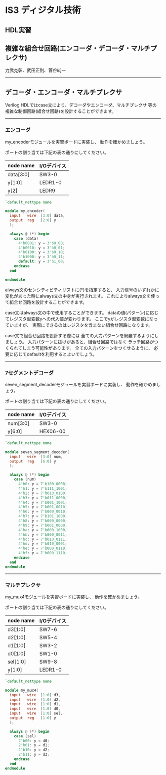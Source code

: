# IS3 ディジタル技術

## HDL実習

## 複雑な組合せ回路(エンコーダ・デコーダ・マルチプレクサ)

力武克彰、武田正則、菅谷純一

---
## デコーダ・エンコーダ・マルチプレクサ

Verilog HDLではcase文により、デコーダやエンコーダ、マルチプレクサ
等の複雑な制御回路(組合せ回路)を設計することができます。

---
### エンコーダ

my_encoderモジュールを実習ボードに実装し、
動作を確かめましょう。

ポートの割り当ては下記の表の通りにしてください。

|node name|I/Oデバイス|
|:---|:---|
|data[3:0]|SW3-0|
|y[1:0]|LEDR1-0|
|y[2]|LEDR9|


```verilog
`default_nettype none

module my_encoder(
  input   wire  [3:0] data,
  output  reg   [2:0] y
  );

  always @ (*) begin
    case (data)
      4'b0001: y = 3'b0_00;
      4'b0010: y = 3'b0_01;
      4'b0100: y = 3'b0_10;
      4'b1000: y = 3'b0_11;
      default: y = 3'b1_00;
    endcase
  end

endmodule
```

always文のセンシティビティリストに(*)を指定すると、
入力信号のいずれかに変化があった時にalways文の中身が実行されます。
これによりalways文を使って組合せ回路を設計することができます。

case文はalways文の中で使用することができます。
dataの値(パターン)に応じてレジスタ型変数yへの代入値が変わります。
ここでyがレジスタ型変数になっていますが、
実際にできるのはレジスタを含まない組合せ回路になります。

case文で組合せ回路を設計する際には
全ての入力パターンを網羅するようにしましょう。
入力パターンに抜けがあると、組合せ回路ではなく
ラッチ回路がつくられてしまう可能性があります。
全ての入力パターンをつくせるように、
必要に応じてdefaultを利用するとよいでしょう。

---

### 7セグメントデコーダ

seven_segment_decoderモジュールを実習ボードに実装し、
動作を確かめましょう。

ポートの割り当ては下記の表の通りにしてください。

|node name|I/Oデバイス|
|:---|:---|
|num[3:0]|SW3-0|
|y[6:0]|HEX06-00|

```verilog
`default_nettype none

module seven_segment_decoder(
  input   wire  [3:0] num,
  output  reg   [6:0] y
  );

  always @ (*) begin
    case (num)
      4'h0: y = 7'b100_0000;
      4'h1: y = 7'b111_1001;
      4'h2: y = 7'b010_0100;
      4'h3: y = 7'b011_0000;
      4'h4: y = 7'b001_1001;
      4'h5: y = 7'b001_0010;
      4'h6: y = 7'b000_0010;
      4'h7: y = 7'b101_1000;
      4'h8: y = 7'b000_0000;
      4'h9: y = 7'b001_0000;
      4'ha: y = 7'b000_1000;
      4'hb: y = 7'b000_0011;
      4'hc: y = 7'b010_0111;
      4'hd: y = 7'b010_0001;
      4'he: y = 7'b000_0110;
      4'hf: y = 7'b000_1110;
    endcase
  end
endmodule
```


---
### マルチプレクサ

my_mux4モジュールを実習ボードに実装し、
動作を確かめましょう。

ポートの割り当ては下記の表の通りにしてください。

|node name|I/Oデバイス|
|:---|:---|
|d3[1:0]|SW7-6|
|d2[1:0]|SW5-4|
|d1[1:0]|SW3-2|
|d0[1:0]|SW1-0|
|sel[1:0]|SW9-8|
|y[1:0]|LEDR1-0|

```verilog
`default_nettype none

module my_mux4(
  input   wire  [1:0] d3,
  input   wire  [1:0] d2,
  input   wire  [1:0] d1,
  input   wire  [1:0] d0,
  input   wire  [1:0] sel,
  output  reg   [1:0] y
  );

  always @ (*) begin
    case (sel)
      2'b00: y = d0;
      2'b01: y = d1;
      2'b10: y = d2;
      2'b11: y = d3;
    endcase
  end
endmodule
```


